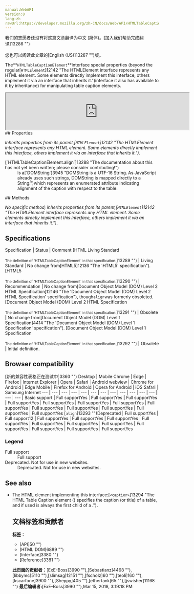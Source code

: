 ```yaml
---
manual:WebAPI
version:0
lang:zh
rawUrl:https://developer.mozilla.org/zh-CN/docs/Web/API/HTMLTableCaptionElement
---
```




<bdi>我们的志愿者还没有将这篇文章翻译为<bdi>中文 (简体)</bdi>。[加入我们帮助完成翻译]13286 "")<br></br>您也可以阅读此文章的[English (US)]13287 "")版。</bdi>







The**`HTMLTableCaptionElement`**interface special properties (beyond the regular[`HTMLElement`]12142 "The HTMLElement interface represents any HTML element. Some elements directly implement this interface, others implement it via an interface that inherits it.")interface it also has available to it by inheritance) for manipulating table caption elements.

<iframe src='https://mdn.mozillademos.org/en-US/docs/Web/API/HTMLTableCaptionElement$samples/inheritance_diagram?revision=1367380' width='600' height='120'></iframe>
## Properties<a name="Properties"></a>


<em>Inherits properties from its parent,[`HTMLElement`]12142 "The HTMLElement interface represents any HTML element. Some elements directly implement this interface, others implement it via an interface that inherits it.").</em>

<dl><dt>[`HTMLTableCaptionElement.align`]13288 "The documentation about this has not yet been written; please consider contributing!")<i></i></dt><dd>Is a[`DOMString`]3945 "DOMString is a UTF-16 String. As JavaScript already uses such strings, DOMString is mapped directly to a String.")which represents an enumerated attribute indicating alignment of the caption with respect to the table.</dd></dl>
## Methods<a name="Methods"></a>


<em>No specific method; inherits properties from its parent,[`HTMLElement`]12142 "The HTMLElement interface represents any HTML element. Some elements directly implement this interface, others implement it via an interface that inherits it.")</em>.


## Specifications<a name="Specifications"></a>
Specification | Status | Comment 
[HTML Living Standard<br></br><small>The definition of &#39;HTMLTableCaptionElement&#39; in that specification.</small>]13289 "") | Living Standard | No change from[HTML5]12136 "The 'HTML5' specification"). 
[HTML5<br></br><small>The definition of &#39;HTMLTableCaptionElement&#39; in that specification.</small>]13290 "") | Recommendation | No change from[Document Object Model (DOM) Level 2 HTML Specification]12146 "The 'Document Object Model (DOM) Level 2 HTML Specification' specification"), though`align`was formerly obsoleted. 
[Document Object Model (DOM) Level 2 HTML Specification<br></br><small>The definition of &#39;HTMLTableCaptionElement&#39; in that specification.</small>]13291 "") | Obsolete | No change from[Document Object Model (DOM) Level 1 Specification]4414 "The 'Document Object Model (DOM) Level 1 Specification' specification"). 
[Document Object Model (DOM) Level 1 Specification<br></br><small>The definition of &#39;HTMLTableCaptionElement&#39; in that specification.</small>]13292 "") | Obsolete | Initial definition. 


## Browser compatibility<a name="Browser_compatibility"></a>
[新的兼容性表格正在测试中<i></i>]3360 "")
<abbr>Desktop<i></i></abbr> | <abbr>Mobile<i></i></abbr> 
<abbr>Chrome<i></i></abbr> | <abbr>Edge<i></i></abbr> | <abbr>Firefox<i></i></abbr> | <abbr>Internet Explorer<i></i></abbr> | <abbr>Opera<i></i></abbr> | <abbr>Safari<i></i></abbr> | <abbr>Android webview<i></i></abbr> | <abbr>Chrome for Android<i></i></abbr> | <abbr>Edge Mobile<i></i></abbr> | <abbr>Firefox for Android<i></i></abbr> | <abbr>Opera for Android<i></i></abbr> | <abbr>iOS Safari<i></i></abbr> | <abbr>Samsung Internet<i></i></abbr> 
 ---  |  ---  |  ---  |  ---  |  ---  |  ---  |  ---  |  ---  |  ---  |  ---  |  ---  |  ---  |  ---  |  ---  | 
Basic support | <abbr>Full support</abbr>Yes | <abbr>Full support</abbr>Yes | <abbr>Full support</abbr>Yes | <abbr>Full support</abbr>Yes | <abbr>Full support</abbr>Yes | <abbr>Full support</abbr>Yes | <abbr>Full support</abbr>Yes | <abbr>Full support</abbr>Yes | <abbr>Full support</abbr>Yes | <abbr>Full support</abbr>Yes | <abbr>Full support</abbr>Yes | <abbr>Full support</abbr>Yes | <abbr>Full support</abbr>Yes 
[`align`]13293 "")<abbr>Deprecated<i></i></abbr> | <abbr>Full support</abbr>Yes | <abbr>Full support</abbr>12 | <abbr>Full support</abbr>Yes | <abbr>Full support</abbr>Yes | <abbr>Full support</abbr>Yes | <abbr>Full support</abbr>Yes | <abbr>Full support</abbr>Yes | <abbr>Full support</abbr>Yes | <abbr>Full support</abbr>Yes | <abbr>Full support</abbr>Yes | <abbr>Full support</abbr>Yes | <abbr>Full support</abbr>Yes | <abbr>Full support</abbr>Yes 


### Legend<a name="Legend"></a>
<dl><dt><abbr>Full support</abbr></dt><dd>Full support</dd><dt><abbr>Deprecated. Not for use in new websites.<i></i></abbr></dt><dd>Deprecated. Not for use in new websites.</dd></dl>

## See also<a name="See_also"></a>

* The HTML element implementing this interface:[`<caption>`]13294 "The HTML Table Caption element (<caption>) specifies the caption (or title) of a table, and if used is always the first child of a <table>.").



## 文档标签和贡献者
**标签：**
* [API]50 "")
* [HTML DOM]6889 "")
* [Interface]3380 "")
* [Reference]3381 "")

**此页面的贡献者：**[ExE-Boss]3990 ""),[Sebastianz]4468 ""),[libbymc]5110 ""),[slimsag]12151 ""),[fscholz]60 ""),[teoli]160 ""),[kscarfone]3900 ""),[Sheppy]405 ""),[ethertank]65 ""),[jswisher]11168 "")
**最后编辑者:**[ExE-Boss]3990 ""),<time>Mar 15, 2018, 3:19:18 PM</time>


